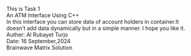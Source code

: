 This is Task 1
<br>
An ATM Interface Using C++
<br>
In this interface you can store data of account holders in container.It doesn't add data dynamically but in a simple manner. I hope you like it.
<br>
Auther: Al Rubayet Turjo
<br>
Date: 16 September,2024
<br>
Brainwave Matrix Solution